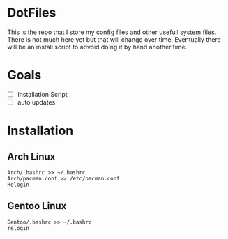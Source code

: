 # DotFiles
This is the repo that I store my config files and other usefull system files. There is not much here yet but that will change over time. Eventually there will be an install script to advoid doing it by hand another time.

# Goals
- [ ] Installation Script
- [ ] auto updates

# Installation
## Arch Linux
```
Arch/.bashrc >> ~/.bashrc
Arch/pacman.conf >> /etc/pacman.conf
Relogin
```

## Gentoo Linux
```
Gentoo/.bashrc >> ~/.bashrc
relogin
```

